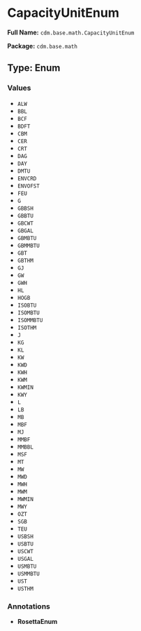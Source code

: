 # CapacityUnitEnum

**Full Name:** `cdm.base.math.CapacityUnitEnum`

**Package:** `cdm.base.math`

## Type: Enum

### Values

- `ALW`
- `BBL`
- `BCF`
- `BDFT`
- `CBM`
- `CER`
- `CRT`
- `DAG`
- `DAY`
- `DMTU`
- `ENVCRD`
- `ENVOFST`
- `FEU`
- `G`
- `GBBSH`
- `GBBTU`
- `GBCWT`
- `GBGAL`
- `GBMBTU`
- `GBMMBTU`
- `GBT`
- `GBTHM`
- `GJ`
- `GW`
- `GWH`
- `HL`
- `HOGB`
- `ISOBTU`
- `ISOMBTU`
- `ISOMMBTU`
- `ISOTHM`
- `J`
- `KG`
- `KL`
- `KW`
- `KWD`
- `KWH`
- `KWM`
- `KWMIN`
- `KWY`
- `L`
- `LB`
- `MB`
- `MBF`
- `MJ`
- `MMBF`
- `MMBBL`
- `MSF`
- `MT`
- `MW`
- `MWD`
- `MWH`
- `MWM`
- `MWMIN`
- `MWY`
- `OZT`
- `SGB`
- `TEU`
- `USBSH`
- `USBTU`
- `USCWT`
- `USGAL`
- `USMBTU`
- `USMMBTU`
- `UST`
- `USTHM`
### Annotations

- **RosettaEnum**

